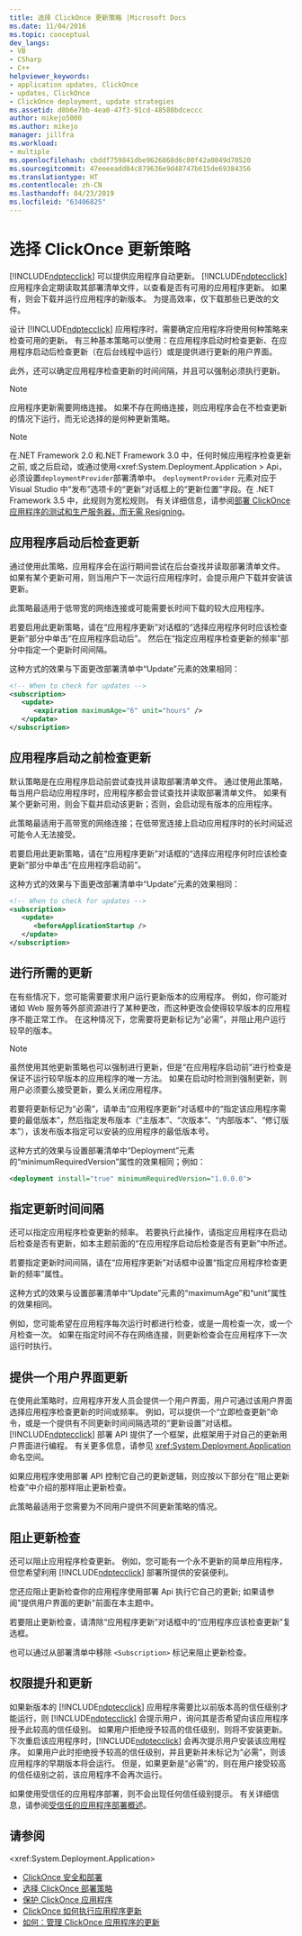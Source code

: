 ```yaml
---
title: 选择 ClickOnce 更新策略 |Microsoft Docs
ms.date: 11/04/2016
ms.topic: conceptual
dev_langs:
- VB
- CSharp
- C++
helpviewer_keywords:
- application updates, ClickOnce
- updates, ClickOnce
- ClickOnce deployment, update strategies
ms.assetid: d8b6e7bb-4ea0-47f3-91cd-48580bdceccc
author: mikejo5000
ms.author: mikejo
manager: jillfra
ms.workload:
- multiple
ms.openlocfilehash: cbddf759841dbe9626868d6c00f42a0849d70520
ms.sourcegitcommit: 47eeeeadd84c879636e9d48747b615de69384356
ms.translationtype: HT
ms.contentlocale: zh-CN
ms.lasthandoff: 04/23/2019
ms.locfileid: "63406825"
---
```

# <a name="choose-a-clickonce-update-strategy"></a>选择 ClickOnce 更新策略
[!INCLUDE[ndptecclick](../deployment/includes/ndptecclick_md.md)] 可以提供应用程序自动更新。 [!INCLUDE[ndptecclick](../deployment/includes/ndptecclick_md.md)] 应用程序会定期读取其部署清单文件，以查看是否有可用的应用程序更新。 如果有，则会下载并运行应用程序的新版本。 为提高效率，仅下载那些已更改的文件。

 设计 [!INCLUDE[ndptecclick](../deployment/includes/ndptecclick_md.md)] 应用程序时，需要确定应用程序将使用何种策略来检查可用的更新。 有三种基本策略可以使用：在应用程序启动时检查更新、在应用程序启动后检查更新（在后台线程中运行）或是提供进行更新的用户界面。

 此外，还可以确定应用程序检查更新的时间间隔，并且可以强制必须执行更新。

> [!NOTE]
> 应用程序更新需要网络连接。 如果不存在网络连接，则应用程序会在不检查更新的情况下运行，而无论选择的是何种更新策略。

> [!NOTE]
> 在.NET Framework 2.0 和.NET Framework 3.0 中，任何时候应用程序检查更新之前, 或之后启动，或通过使用\<xref:System.Deployment.Application > Api，必须设置`deploymentProvider`部署清单中。 `deploymentProvider` 元素对应于 Visual Studio 中“发布”选项卡的“更新”对话框上的“更新位置”字段。在 .NET Framework 3.5 中，此规则为宽松规则。 有关详细信息，请参阅[部署 ClickOnce 应用程序的测试和生产服务器，而无需 Resigning](../deployment/deploying-clickonce-applications-for-testing-and-production-without-resigning.md)。

## <a name="check-for-updates-after-application-startup"></a>应用程序启动后检查更新
 通过使用此策略，应用程序会在运行期间尝试在后台查找并读取部署清单文件。 如果有某个更新可用，则当用户下一次运行应用程序时，会提示用户下载并安装该更新。

 此策略最适用于低带宽的网络连接或可能需要长时间下载的较大应用程序。

 若要启用此更新策略，请在“应用程序更新”对话框的“选择应用程序何时应该检查更新”部分中单击“在应用程序启动后”。 然后在“指定应用程序检查更新的频率”部分中指定一个更新时间间隔。

 这种方式的效果与下面更改部署清单中“Update”元素的效果相同：

```xml
<!-- When to check for updates -->
<subscription>
   <update>
      <expiration maximumAge="6" unit="hours" />
   </update>
</subscription>
```

## <a name="check-for-updates-before-application-startup"></a>应用程序启动之前检查更新
 默认策略是在应用程序启动前尝试查找并读取部署清单文件。 通过使用此策略，每当用户启动应用程序时，应用程序都会尝试查找并读取部署清单文件。 如果有某个更新可用，则会下载并启动该更新；否则，会启动现有版本的应用程序。

 此策略最适用于高带宽的网络连接；在低带宽连接上启动应用程序时的长时间延迟可能令人无法接受。

 若要启用此更新策略，请在“应用程序更新”对话框的“选择应用程序何时应该检查更新”部分中单击“在应用程序启动前”。

 这种方式的效果与下面更改部署清单中“Update”元素的效果相同：

```xml
<!-- When to check for updates -->
<subscription>
   <update>
      <beforeApplicationStartup />
   </update>
</subscription>
```

## <a name="make-updates-required"></a>进行所需的更新
 在有些情况下，您可能需要要求用户运行更新版本的应用程序。 例如，你可能对诸如 Web 服务等外部资源进行了某种更改，而这种更改会使得较早版本的应用程序不能正常工作。 在这种情况下，您需要将更新标记为“必需”，并阻止用户运行较早的版本。

> [!NOTE]
> 虽然使用其他更新策略也可以强制进行更新，但是“在应用程序启动前”进行检查是保证不运行较早版本的应用程序的唯一方法。 如果在启动时检测到强制更新，则用户必须要么接受更新，要么关闭应用程序。

 若要将更新标记为“必需”，请单击“应用程序更新”对话框中的“指定该应用程序需要的最低版本”，然后指定发布版本（“主版本”、“次版本”、“内部版本”、“修订版本”），该发布版本指定可以安装的应用程序的最低版本号。

 这种方式的效果与设置部署清单中“Deployment”元素的“minimumRequiredVersion”属性的效果相同；例如：

```xml
<deployment install="true" minimumRequiredVersion="1.0.0.0">
```

## <a name="specify-update-intervals"></a>指定更新时间间隔
 还可以指定应用程序检查更新的频率。 若要执行此操作，请指定应用程序在启动后检查是否有更新，如本主题前面的“在应用程序启动后检查是否有更新”中所述。

 若要指定更新时间间隔，请在“应用程序更新”对话框中设置“指定应用程序检查更新的频率”属性。

 这种方式的效果与设置部署清单中“Update”元素的“maximumAge”和“unit”属性的效果相同。

 例如，您可能希望在应用程序每次运行时都进行检查，或是一周检查一次，或一个月检查一次。 如果在指定时间不存在网络连接，则更新检查会在应用程序下一次运行时执行。

## <a name="provide-a-user-interface-for-updates"></a>提供一个用户界面更新
 在使用此策略时，应用程序开发人员会提供一个用户界面，用户可通过该用户界面选择应用程序检查更新的时间或频率。 例如，可以提供一个“立即检查更新”命令，或是一个提供有不同更新时间间隔选项的“更新设置”对话框。 [!INCLUDE[ndptecclick](../deployment/includes/ndptecclick_md.md)] 部署 API 提供了一个框架，此框架用于对自己的更新用户界面进行编程。 有关更多信息，请参见 <xref:System.Deployment.Application> 命名空间。

 如果应用程序使用部署 API 控制它自己的更新逻辑，则应按以下部分在“阻止更新检查”中介绍的那样阻止更新检查。

 此策略最适用于您需要为不同用户提供不同更新策略的情况。

## <a name="block-update-checking"></a>阻止更新检查
 还可以阻止应用程序检查更新。 例如，您可能有一个永不更新的简单应用程序，但您希望利用 [!INCLUDE[ndptecclick](../deployment/includes/ndptecclick_md.md)] 部署所提供的安装便利。

 您还应阻止更新检查你的应用程序使用部署 Api 执行它自己的更新; 如果请参阅"提供用户界面的更新"前面在本主题中。

 若要阻止更新检查，请清除“应用程序更新”对话框中的“应用程序应该检查更新”复选框。

 也可以通过从部署清单中移除 `<Subscription>` 标记来阻止更新检查。

## <a name="permission-elevation-and-updates"></a>权限提升和更新
 如果新版本的 [!INCLUDE[ndptecclick](../deployment/includes/ndptecclick_md.md)] 应用程序需要比以前版本高的信任级别才能运行，则 [!INCLUDE[ndptecclick](../deployment/includes/ndptecclick_md.md)] 会提示用户，询问其是否希望向该应用程序授予此较高的信任级别。 如果用户拒绝授予较高的信任级别，则将不安装更新。 下次重启该应用程序时，[!INCLUDE[ndptecclick](../deployment/includes/ndptecclick_md.md)] 会再次提示用户安装该应用程序。 如果用户此时拒绝授予较高的信任级别，并且更新并未标记为“必需”，则该应用程序的早期版本将会运行。 但是，如果更新是“必需”的，则在用户接受较高的信任级别之前，该应用程序不会再次运行。

 如果使用受信任的应用程序部署，则不会出现任何信任级别提示。 有关详细信息，请参阅[受信任的应用程序部署概述](../deployment/trusted-application-deployment-overview.md)。

## <a name="see-also"></a>请参阅
 \<xref:System.Deployment.Application>
- [ClickOnce 安全和部署](../deployment/clickonce-security-and-deployment.md)
- [选择 ClickOnce 部署策略](../deployment/choosing-a-clickonce-deployment-strategy.md)
- [保护 ClickOnce 应用程序](../deployment/securing-clickonce-applications.md)
- [ClickOnce 如何执行应用程序更新](../deployment/how-clickonce-performs-application-updates.md)
- [如何：管理 ClickOnce 应用程序的更新](../deployment/how-to-manage-updates-for-a-clickonce-application.md)